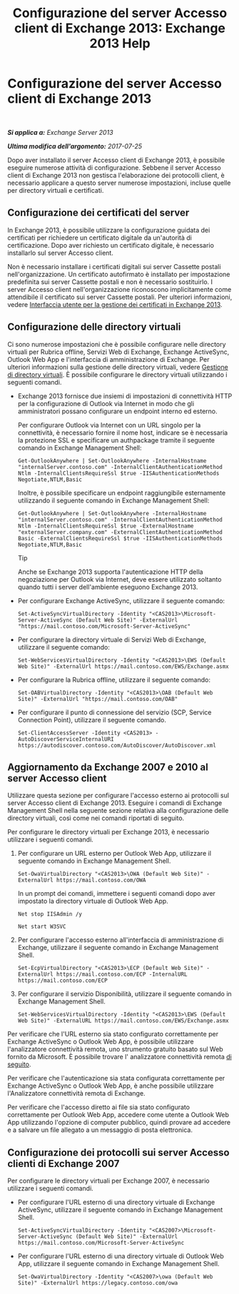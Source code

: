 ﻿---
title: 'Configurazione del server Accesso client di Exchange 2013: Exchange 2013 Help'
TOCTitle: Configurazione del server Accesso client di Exchange 2013
ms:assetid: 01432ae4-2a00-44a4-a4dd-4eb8d7e6cfae
ms:mtpsurl: https://technet.microsoft.com/it-it/library/Hh529912(v=EXCHG.150)
ms:contentKeyID: 50479901
ms.date: 05/22/2018
mtps_version: v=EXCHG.150
ms.translationtype: MT
---

# Configurazione del server Accesso client di Exchange 2013

 

_**Si applica a:** Exchange Server 2013_

_**Ultima modifica dell'argomento:** 2017-07-25_

Dopo aver installato il server Accesso client di Exchange 2013, è possibile eseguire numerose attività di configurazione. Sebbene il server Accesso client di Exchange 2013 non gestisca l'elaborazione dei protocolli client, è necessario applicare a questo server numerose impostazioni, incluse quelle per directory virtuali e certificati.

## Configurazione dei certificati del server

In Exchange 2013, è possibile utilizzare la configurazione guidata dei certificati per richiedere un certificato digitale da un'autorità di certificazione. Dopo aver richiesto un certificato digitale, è necessario installarlo sul server Accesso client.

Non è necessario installare i certificati digitali sui server Cassette postali nell'organizzazione. Un certificato autofirmato è installato per impostazione predefinita sui server Cassette postali e non è necessario sostituirlo. I server Accesso client nell'organizzazione riconoscono implicitamente come attendibile il certificato sui server Cassette postali. Per ulteriori informazioni, vedere [Interfaccia utente per la gestione dei certificati in Exchange 2013](exchange-2013-certificate-management-ui-exchange-2013-help.md).

## Configurazione delle directory virtuali

Ci sono numerose impostazioni che è possibile configurare nelle directory virtuali per Rubrica offline, Servizi Web di Exchange, Exchange ActiveSync, Outlook Web App e l'interfaccia di amministrazione di Exchange. Per ulteriori informazioni sulla gestione delle directory virtuali, vedere [Gestione di directory virtuali](virtual-directory-management-exchange-2013-help.md). È possibile configurare le directory virtuali utilizzando i seguenti comandi.

  - Exchange 2013 fornisce due insiemi di impostazioni di connettività HTTP per la configurazione di Outlook via Internet in modo che gli amministratori possano configurare un endpoint interno ed esterno.
    
    Per configurare Outlook via Internet con un URL singolo per la connettività, è necessario fornire il nome host, indicare se è necessaria la protezione SSL e specificare un authpackage tramite il seguente comando in Exchange Management Shell:
    
        Get-OutlookAnywhere | Set-OutlookAnywhere -InternalHostname "internalServer.contoso.com" -InternalClientAuthenticationMethod Ntlm -InternalClientsRequireSsl $true -IISAuthenticationMethods Negotiate,NTLM,Basic
    
    Inoltre, è possibile specificare un endpoint raggiungibile esternamente utilizzando il seguente comando in Exchange Management Shell:
    
        Get-OutlookAnywhere | Set-OutlookAnywhere -InternalHostname "internalServer.contoso.com" -InternalClientAuthenticationMethod Ntlm -InternalClientsRequireSsl $true -ExternalHostname "externalServer.company.com" -ExternalClientAuthenticationMethod Basic -ExternalClientsRequireSsl $true -IISAuthenticationMethods Negotiate,NTLM,Basic
    

    > [!TIP]
    > Anche se Exchange 2013 supporta l'autenticazione HTTP della negoziazione per Outlook via Internet, deve essere utilizzato soltanto quando tutti i server dell'ambiente eseguono Exchange 2013.



  - Per configurare Exchange ActiveSync, utilizzare il seguente comando:
    
        Set-ActiveSyncVirtualDirectory -Identity "<CAS2013>\Microsoft-Server-ActiveSync (Default Web Site)" -ExternalUrl "https://mail.contoso.com/Microsoft-Server-ActiveSync"

  - Per configurare la directory virtuale di Servizi Web di Exchange, utilizzare il seguente comando:
    
        Set-WebServicesVirtualDirectory -Identity "<CAS2013>\EWS (Default Web Site)" -ExternalUrl https://mail.contoso.com/EWS/Exchange.asmx

  - Per configurare la Rubrica offline, utilizzare il seguente comando:
    
        Set-OABVirtualDirectory -Identity "<CAS2013>\OAB (Default Web Site)" -ExternalUrl "https://mail.contoso.com/OAB"

  - Per configurare il punto di connessione del servizio (SCP, Service Connection Point), utilizzare il seguente comando.
    
        Set-ClientAccessServer -Identity <CAS2013> -AutoDiscoverServiceInternalURI https://autodiscover.contoso.com/AutoDiscover/AutoDiscover.xml

## Aggiornamento da Exchange 2007 e 2010 al server Accesso client

Utilizzare questa sezione per configurare l'accesso esterno ai protocolli sul server Accesso client di Exchange 2013. Eseguire i comandi di Exchange Management Shell nella seguente sezione relativa alla configurazione delle directory virtuali, così come nei comandi riportati di seguito.

Per configurare le directory virtuali per Exchange 2013, è necessario utilizzare i seguenti comandi.

1.  Per configurare un URL esterno per Outlook Web App, utilizzare il seguente comando in Exchange Management Shell.
    
        Set-OwaVirtualDirectory "<CAS2013>\OWA (Default Web Site)" -ExternalUrl https://mail.contoso.com/OWA
    
    In un prompt dei comandi, immettere i seguenti comandi dopo aver impostato la directory virtuale di Outlook Web App.
      ```
      Net stop IISAdmin /y
      ```
      ```
      Net start W3SVC
      ```

2.  Per configurare l'accesso esterno all'interfaccia di amministrazione di Exchange, utilizzare il seguente comando in Exchange Management Shell.
    
        Set-EcpVirtualDirectory "<CAS2013>\ECP (Default Web Site)" -ExternalUrl https://mail.contoso.com/ECP -InternalURL https://mail.contoso.com/ECP 

3.  Per configurare il servizio Disponibilità, utilizzare il seguente comando in Exchange Management Shell.
    
        Set-WebServicesVirtualDirectory -Identity "<CAS2013>\EWS (Default Web Site)" -ExternalURL https://mail.contoso.com/EWS/Exchange.asmx

Per verificare che l'URL esterno sia stato configurato correttamente per Exchange ActiveSync o Outlook Web App, è possibile utilizzare l'analizzatore connettività remota, uno strumento gratuito basato sul Web fornito da Microsoft. È possibile trovare l' analizzatore connettività remota [di seguito](http://go.microsoft.com/fwlink/?linkid=154308).

Per verificare che l'autenticazione sia stata configurata correttamente per Exchange ActiveSync o Outlook Web App, è anche possibile utilizzare l'Analizzatore connettività remota di Exchange.

Per verificare che l'accesso diretto ai file sia stato configurato correttamente per Outlook Web App, accedere come utente a Outlook Web App utilizzando l'opzione di computer pubblico, quindi provare ad accedere e a salvare un file allegato a un messaggio di posta elettronica.

## Configurazione dei protocolli sui server Accesso clienti di Exchange 2007

Per configurare le directory virtuali per Exchange 2007, è necessario utilizzare i seguenti comandi.

  - Per configurare l'URL esterno di una directory virtuale di Exchange ActiveSync, utilizzare il seguente comando in Exchange Management Shell.
    
        Set-ActiveSyncVirtualDirectory -Identity "<CAS2007>\Microsoft-Server-ActiveSync (Default Web Site)" -ExternalUrl https://mail.contoso.com/Microsoft-Server-ActiveSync

  - Per configurare l'URL esterno di una directory virtuale di Outlook Web App, utilizzare il seguente comando in Exchange Management Shell.
    
        Set-OwaVirtualDirectory -Identity "<CAS2007>\owa (Default Web Site)" -ExternalUrl https://legacy.contoso.com/owa

